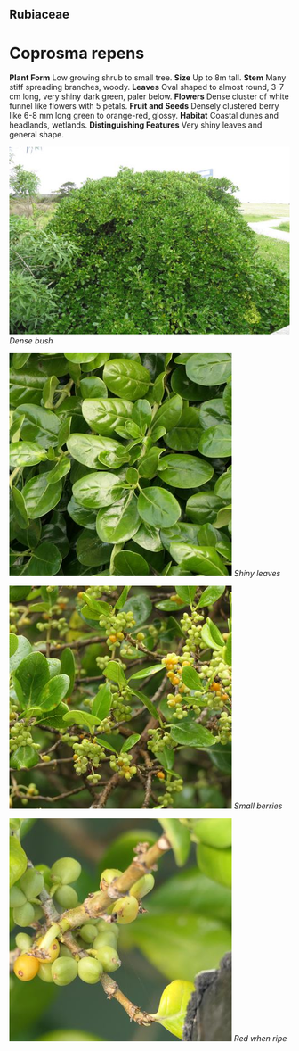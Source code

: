 ## Rubiaceae
# Coprosma repens
 **Plant Form** Low growing shrub to small tree. **Size** Up to 8m tall. **Stem** Many stiff spreading branches, woody. **Leaves** Oval shaped to almost round, 3-7 cm long, very shiny dark green, paler below. **Flowers** Dense cluster of white funnel like flowers with 5 petals. **Fruit and Seeds** Densely clustered berry like 6-8 mm long green to orange-red, glossy. **Habitat** Coastal dunes and headlands, wetlands. **Distinguishing Features** Very shiny leaves and general shape.


![Dense bush](4609_IMG_0058.jpg)
 *Dense bush* 

![Shiny leaves](80504_P1055151.jpg)
 *Shiny leaves* 

![Small berries](79247_P1088228.jpg)
 *Small berries* 

![Red when ripe](80519_P1055355.jpg)
 *Red when ripe* 

